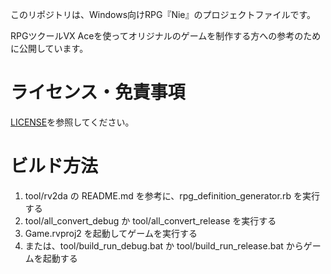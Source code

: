 
このリポジトリは、Windows向けRPG『Nie』のプロジェクトファイルです。

RPGツクールVX Aceを使ってオリジナルのゲームを制作する方への参考のために公開しています。


# ライセンス・免責事項

[LICENSE](https://github.com/five-rings/nie-rpg/blob/main/LICENSE)を参照してください。


# ビルド方法

1. tool/rv2da の README.md を参考に、rpg_definition_generator.rb を実行する
1. tool/all_convert_debug か tool/all_convert_release を実行する
1. Game.rvproj2 を起動してゲームを実行する
1. または、tool/build_run_debug.bat か tool/build_run_release.bat からゲームを起動する
